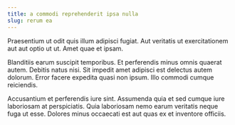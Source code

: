 ```yaml
---
title: a commodi reprehenderit ipsa nulla
slug: rerum ea
---
```


Praesentium ut odit quis illum adipisci fugiat. Aut veritatis ut exercitationem aut aut optio ut ut. Amet quae et ipsam.

Blanditiis earum suscipit temporibus. Et perferendis minus omnis quaerat autem. Debitis natus nisi. Sit impedit amet adipisci est delectus autem dolorum. Error facere expedita quasi non ipsum. Illo commodi cumque reiciendis.

Accusantium et perferendis iure sint. Assumenda quia et sed cumque iure laboriosam at perspiciatis. Quia laboriosam nemo earum veritatis neque fuga ut esse. Dolores minus occaecati est aut quas ex et inventore officiis.
